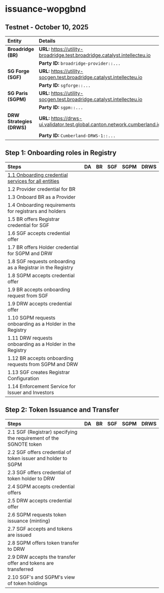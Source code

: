 # issuance-wopgbnd

## Testnet - October 10, 2025

| Entity                    | Details                                                                     |
| :------------------------ | :-------------------------------------------------------------------------- |
| **Broadridge (BR)**       | **URL:** https://utility-broadridge.test.broadridge.catalyst.intellecteu.io |
|                           | **Party ID:** `broadridge-provider::...`                                    |
| **SG Forge (SGF)**        | **URL:** https://utility-socgen.test.broadridge.catalyst.intellecteu.io     |
|                           | **Party ID:** `sgforge::...`                                                |
| **SG Paris (SGPM)**       | **URL:** https://utility-socgen.test.broadridge.catalyst.intellecteu.io     |
|                           | **Party ID:** `sgpm::...`                                                   |
| **DRW Strategies (DRWS)** | **URL:** https://drws-ui.validator.test.global.canton.network.cumberland.io |
|                           | **Party ID:** `Cumberland-DRWS-1::...`                                      |

## Step 1: Onboarding roles in Registry

| Steps                                                                                                                                                                                       | DA   | BR   | SGF  | SGPM | DRWS |
| :------------------------------------------------------------------------------------------------------------------------------------------------------------------------------------------ | :--- | :--- | :--- | :--- | :--- |
| [1.1 Onboarding credential services for all entities](https://docs.digitalasset.com/utilities/testnet/tutorials/issuance/1-onboarding.html#onboarding-credential-services-for-all-entities) |      |      |      |      |      |
| 1.2 Provider credential for BR                                                                                                                                                              |      |      |      |      |      |
| 1.3 Onboard BR as a Provider                                                                                                                                                                |      |      |      |      |      |
| 1.4 Onboarding requirements for registrars and holders                                                                                                                                      |      |      |      |      |      |
| 1.5 BR offers Registrar credential for SGF                                                                                                                                                  |      |      |      |      |      |
| 1.6 SGF accepts credential offer                                                                                                                                                            |      |      |      |      |      |
| 1.7 BR offers Holder credential for SGPM and DRW                                                                                                                                            |      |      |      |      |      |
| 1.8 SGF requests onboarding as a Registrar in the Registry                                                                                                                                  |      |      |      |      |      |
| 1.8 SGPM accepts credential offer                                                                                                                                                           |      |      |      |      |      |
| 1.9 BR accepts onboarding request from SGF                                                                                                                                                  |      |      |      |      |      |
| 1.9 DRW accepts credential offer                                                                                                                                                            |      |      |      |      |      |
| 1.10 SGPM requests onboarding as a Holder in the Registry                                                                                                                                   |      |      |      |      |      |
| 1.11 DRW requests onboarding as a Holder in the Registry                                                                                                                                    |      |      |      |      |      |
| 1.12 BR accepts onboarding requests from SGPM and DRW                                                                                                                                       |      |      |      |      |      |
| 1.13 SGF creates Registrar Configuration                                                                                                                                                    |      |      |      |      |      |
| 1.14 Enforcement Service for Issuer and Investors                                                                                                                                           |      |      |      |      |      |

## Step 2: Token Issuance and Transfer

| Steps                                                              | DA   | BR   | SGF  | SGPM | DRWS |
| :----------------------------------------------------------------- | :--- | :--- | :--- | :--- | :--- |
| 2.1 SGF (Registrar) specifying the requirement of the SGNOTE token |      |      |      |      |      |
| 2.2 SGF offers credential of token issuer and holder to SGPM       |      |      |      |      |      |
| 2.3 SGF offers credential of token holder to DRW                   |      |      |      |      |      |
| 2.4 SGPM accepts credential offers                                 |      |      |      |      |      |
| 2.5 DRW accepts credential offer                                   |      |      |      |      |      |
| 2.6 SGPM requests token issuance (minting)                         |      |      |      |      |      |
| 2.7 SGF accepts and tokens are issued                              |      |      |      |      |      |
| 2.8 SGPM offers token transfer to DRW                              |      |      |      |      |      |
| 2.9 DRW accepts the transfer offer and tokens are transferred      |      |      |      |      |      |
| 2.10 SGF's and SGPM's view of token holdings                       |      |      |      |      |      |